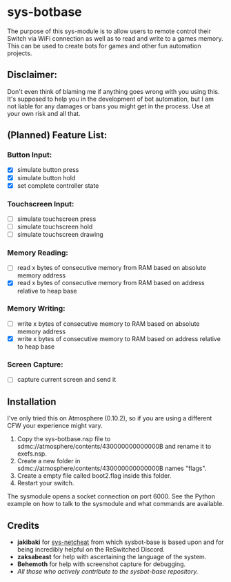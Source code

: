 # sys-botbase
The purpose of this sys-module is to allow users to remote control their Switch via WiFi connection as well as to read and write to a games memory. This can be used to create bots for games and other fun automation projects.

## Disclaimer:
Don't even think of blaming me if anything goes wrong with you using this. It's supposed to help you in the development of bot automation, but I am not liable for any damages or bans you might get in the process. Use at your own risk and all that.

## (Planned) Feature List:
### Button Input:
- [x] simulate button press
- [x] simulate button hold
- [x] set complete controller state

### Touchscreen Input:
- [ ] simulate touchscreen press
- [ ] simulate touchscreen hold
- [ ] simulate touchscreen drawing

### Memory Reading:
- [ ] read x bytes of consecutive memory from RAM based on absolute memory address
- [x] read x bytes of consecutive memory from RAM based on address relative to heap base

### Memory Writing:
- [ ] write x bytes of consecutive memory to RAM based on absolute memory address
- [x] write x bytes of consecutive memory to RAM based on address relative to heap base

### Screen Capture:
- [ ] capture current screen and send it

## Installation
I've only tried this on Atmosphere (0.10.2), so if you are using a different CFW your experience might vary.

1) Copy the sys-botbase.nsp file to sdmc://atmosphere/contents/430000000000000B and rename it to exefs.nsp.
2) Create a new folder in sdmc://atmosphere/contents/430000000000000B names "flags".
3) Create a empty file called boot2.flag inside this folder.
4) Restart your switch.

The sysmodule opens a socket connection on port 6000. See the Python example on how to talk to the sysmodule and what commands are available.

## Credits

* __jakibaki__ for [sys-netcheat](https://github.com/jakibaki/sys-netcheat) from which sysbot-base is based upon and for being incredibly helpful on the ReSwitched Discord.
* __zaksabeast__ for help with ascertaining the language of the system.
* __Behemoth__ for help with screenshot capture for debugging.
* _All those who actively contribute to the sysbot-base repository._